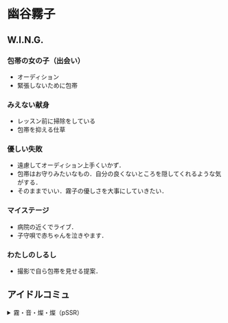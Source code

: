 # 幽谷霧子

## W.I.N.G.
### 包帯の女の子（出会い）
- オーディション
- 緊張しないために包帯

### みえない献身
- レッスン前に掃除をしている
- 包帯を抑える仕草

### 優しい失敗
- 遠慮してオーディション上手くいかず．
- 包帯はお守りみたいなもの．自分の良くないところを隠してくれるような気がする．
- そのままでいい．霧子の優しさを大事にしていきたい．

### マイステージ
- 病院の近くでライブ．
- 子守唄で赤ちゃんを泣きやます．

### わたしのしるし
- 撮影で自ら包帯を見せる提案．


## アイドルコミュ
<details><summary>霧・音・燦・燦（pSSR）</summary><divs>

### あめです
- 風邪，サボテンさん

</divs></details>

<!--stackedit_data:
eyJoaXN0b3J5IjpbLTE5MjgzNzkwNjIsMTIxMDA1ODE0OSwtMT
Q3NjQxODgxM119
-->